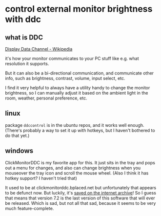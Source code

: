# control external monitor brightness with ddc

## what is DDC
[Display Data Channel - Wikipedia](https://en.wikipedia.org/wiki/Display_Data_Channel)

it's how your monitor communicates to your PC stuff like e.g. what resolution it supports.

But it can also be a bi-directional communication, and communicate other info, such as brightness, contrast, volume, input select, etc.

I find it very helpful to always have a utility handy to change the monitor brightness, so I can manually adjust it based on the ambient light in the room, weather, personal preference, etc.


## linux
package `ddccontrol` is in the ubuntu repos, and it works well enough.
(There's probably a way to set it up with hotkeys, but I haven't bothered to do that yet.)


## windows

ClickMonitorDDC is my favorite app for this.
It just sits in the tray and pops out a menu for changes, and also can change brightness when you mouseover the tray icon and scroll the mouse wheel.
(Also I think it has hotkey support? I haven't tried that)

It used to be at clickmonitorddc.bplaced.net but unfortunately that appears to be defunct now. But luckily, it's [saved on the internet archive](https://web.archive.org/web/20200910145554/https://clickmonitorddc.bplaced.net/)!
So I guess that means that version 7.2 is the last version of this software that will ever be released.
Which is sad, but not all that sad, because it seems to be very much feature-complete.

